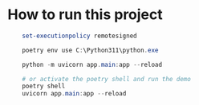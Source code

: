 # How to run this project

```powershell
    set-executionpolicy remotesigned

    poetry env use C:\Python311\python.exe

    python -m uvicorn app.main:app --reload

    # or activate the poetry shell and run the demo
    poetry shell
    uvicorn app.main:app --reload
```
